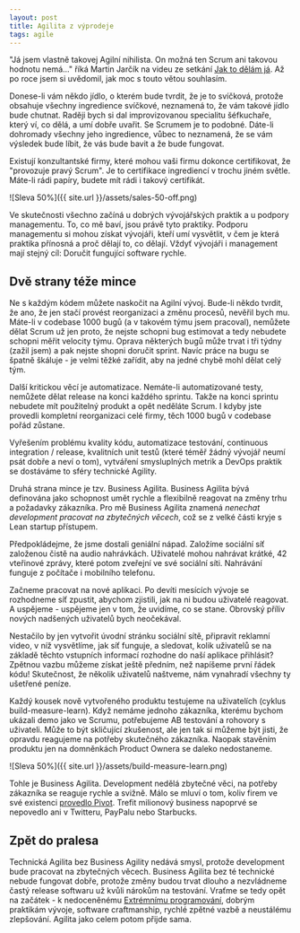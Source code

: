 ```yaml
---
layout: post
title: Agilita z výprodeje
tags: agile
---
```


"Já jsem vlastně takovej Agilní nihilista. On možná ten Scrum ani takovou hodnotu nemá..." říká
Martin Jarčík na videu ze setkání [Jak to dělám já](https://jaktodelamja.cz/).
Až po roce jsem si uvědomil, jak moc s touto větou souhlasím.

Donese-li vám někdo jídlo, o kterém bude tvrdit, že je to svíčková, protože obsahuje všechny ingredience
svíčkové, neznamená to, že vám takové jídlo bude chutnat. Raději bych si dal improvizovanou specialitu
šéfkuchaře, který ví, co dělá, a umí dobře uvařit. Se Scrumem je to podobné. Dáte-li dohromady
všechny jeho ingredience, vůbec to neznamená, že se vám výsledek bude líbit, že vás bude bavit a že bude fungovat.

Existují konzultantské firmy, které mohou vaši firmu dokonce certifikovat, že "provozuje pravý Scrum".
Je to certifikace ingrediencí v trochu jiném světle. Máte-li rádi papíry, budete mít rádi i takový certifikát.

![Sleva 50%]({{ site.url }}/assets/sales-50-off.png)

Ve skutečnosti všechno začíná u dobrých vývojářských praktik a u podpory managementu.
To, co mě baví, jsou právě tyto praktiky. Podporu managementu si mohou získat vývojáři,
kteří umí vysvětlit, v čem je která praktika přínosná a proč dělají to, co dělají.
Vždyť vývojáři i management mají stejný cíl: Doručit fungující software rychle.

## Dvě strany téže mince

Ne s každým kódem můžete naskočit na Agilní vývoj. Bude-li někdo tvrdit, že ano, že jen stačí provést
reorganizaci a změnu procesů, nevěřil bych mu. Máte-li v codebase 1000 bugů (a v takovém týmu jsem pracoval),
nemůžete dělat Scrum už jen proto, že nejste schopni bug estimovat a tedy nebudete schopni
měřit velocity týmu. Oprava některých bugů může trvat i tři týdny (zažil jsem) a pak nejste shopni doručit
sprint. Navíc práce na bugu se špatně škáluje - je velmi těžké zařídit, aby na jedné chybě mohl dělat celý tým.

Další kritickou věcí je automatizace. Nemáte-li automatizované testy, nemůžete dělat release
na konci každého sprintu. Takže na konci sprintu nebudete mít použitelný produkt a opět neděláte Scrum.
I kdyby jste provedli kompletní reorganizaci celé firmy, těch 1000 bugů v codebase pořád zůstane.

Vyřešením problému kvality kódu, automatizace testování, continuous integration / release, kvalitních unit testů
(které téměř žádný vývojář neumí psát dobře a neví o tom), vytváření smysluplných metrik a DevOps praktik
se dostáváme to sféry technické Agility.

Druhá strana mince je tzv. Business Agilita. Business Agilita bývá definována jako schopnost
umět rychle a flexibilně reagovat na změny trhu a požadavky zákazníka.
Pro mě Business Agilita znamená *nenechat development pracovat na zbytečných věcech*,
což se z velké části kryje s Lean startup přístupem.

Předpokládejme, že jsme dostali geniální nápad. Založíme sociální síť založenou čistě na audio nahrávkách.
Uživatelé mohou nahrávat krátké, 42 vteřinové zprávy, které potom zveřejní ve své sociální síti.
Nahrávání funguje z počítače i mobilního telefonu.

Začneme pracovat na nové aplikaci. Po devíti mesících vývoje se rozhodneme síť zpustit, abychom zjistili,
jak na ni budou uživatelé reagovat. A uspějeme - uspějeme jen v tom, že uvidíme, co se stane.
Obrovský příliv nových nadšených uživatelů bych neočekával.

Nestačilo by jen vytvořit úvodní stránku sociální sítě, připravit reklamní video, v níž vysvětlíme,
jak síť funguje, a sledovat, kolik uživatelů se na základě těchto vstupních informací rozhodne
do naší aplikace přihlásit? Zpětnou vazbu můžeme získat ještě předním, než napíšeme první řádek kódu!
Skutečnost, že několik uživatelů naštveme, nám vynahradí všechny ty ušetřené peníze.

Každý kousek nově vytvořeného produktu testujeme na uživatelích
(cyklus build-measure-learn). Když nemáme jednoho zákazníka,
kterému bychom ukázali demo jako ve Scrumu, potřebujeme AB testování a rohovory s uživateli.
Může to být skličující zkušenost, ale jen tak si můžeme být jisti, že opravdu reagujeme
na potřeby skutečného zákazníka. Naopak stavěním produktu jen na domněnkách Product Ownera
se daleko nedostaneme.

![Sleva 50%]({{ site.url }}/assets/build-measure-learn.png)

Tohle je Business Agilita. Development nedělá zbytečné věci, na potřeby zákazníka se reaguje rychle a svižně.
Málo se mluví o tom, koliv firem ve své existenci
[provedlo Pivot](https://www.forbes.com/sites/jasonnazar/2013/10/08/14-famous-business-pivots/).
Trefit milionový business napoprvé se nepovedlo ani v Twitteru, PayPalu nebo Starbucks.

## Zpět do pralesa

Technická Agilita bez Business Agility nedává smysl, protože development bude pracovat na zbytečných věcech.
Business Agilita bez té technické nebude fungovat dobře, protože změny budou trvat dlouho a
nezvládneme častý release softwaru už kvůli nárokům na testování.
Vraťme se tedy opět na začátek - k nedoceněnému [Extrémnímu programování](/sluzby),
dobrým praktikám vývoje, software craftmanship, rychlé zpětné vazbě a
neustálému zlepšování. Agilita jako celem potom přijde sama.
